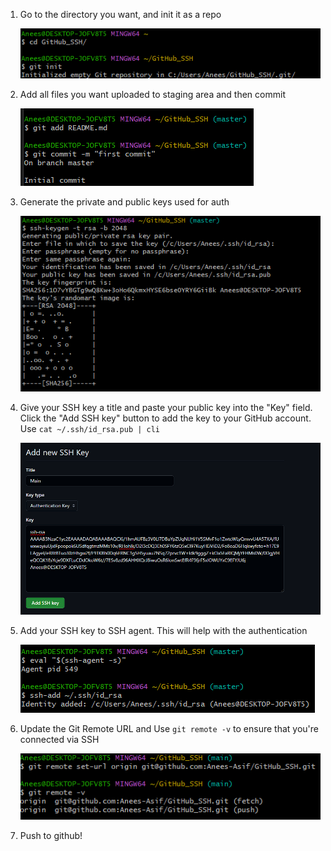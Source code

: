 1. Go to the directory you want, and init it as a repo

    ![](init.PNG)

2. Add all files you want uploaded to staging area and then commit

    ![](commit.PNG)
3.  Generate the private and public keys used for auth

    ![](keygen.PNG)
4. Give your SSH key a title and paste your public key into the "Key" field. Click the "Add SSH key" button to add the key to your GitHub account. Use `cat ~/.ssh/id_rsa.pub | cli`

    ![](github_key.PNG)
5. Add your SSH key to SSH agent. This will help with the authentication

    ![](SSH_agent.PNG)

6. Update the Git Remote URL and Use `git remote -v` to ensure that you're connected via SSH
 
    ![](remote.PNG)

7. Push to github!



